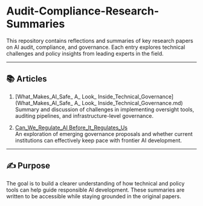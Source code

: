 # Audit-Compliance-Research-Summaries

This repository contains reflections and summaries of key research papers on AI audit, compliance, and governance. Each entry explores technical challenges and policy insights from leading experts in the field.

---

## 📚 Articles

1. [What_Makes_AI_Safe_ A_ Look_ Inside_Technical_Governance](What_Makes_AI_Safe_ A_ Look_ Inside_Technical_Governance.md)  
   Summary and discussion of challenges in implementing oversight tools, auditing pipelines, and infrastructure-level governance.

2. [Can_We_Regulate_AI Before_It_Regulates_Us](Can_We_Regulate_AI_Before_It_Regulates_Us.md)  
   An exploration of emerging governance proposals and whether current institutions can effectively keep pace with frontier AI development.

---

## ✍️ Purpose

The goal is to build a clearer understanding of how technical and policy tools can help guide responsible AI development. These summaries are written to be accessible while staying grounded in the original papers.
